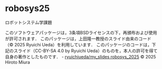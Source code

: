 # robosys25
ロボットシステム学課題


 このソフトウェアパッケージは，3条項BSDライセンスの下，再頒布および使用が許可されます．
 このパッケージは，上田隆一教授のスライド由来のコード（© 2025 Ryuichi Ueda）を利用しています．
 このパッケージのコードは，下記のスライド（CC-BY-SA 4.0 by Ryuichi Ueda）のものを，本人の許可を得て自身の著作としたものです．
    - [ryuichiueda/my_slides robosys_2025](https://github.com/ryuichiueda/slides_marp/tree/master/robosys2025)
© 2025 Hiroto Miura
